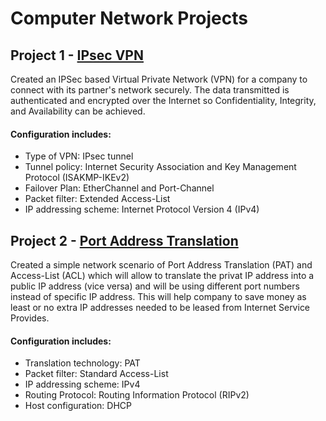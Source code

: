 # Computer Network Projects

<h2>Project 1 - <a href="https://github.com/Nirali4/Networking_Projects/tree/master/Implementation-of-IPSec-VPN">IPsec VPN</a></h2>
Created an IPSec based Virtual Private Network (VPN) for a company to connect with its partner's network securely. The data transmitted is authenticated and encrypted over the Internet so Confidentiality, Integrity, and Availability can be achieved.

<h4>Configuration includes:</h4>
<ul>
  <li>Type of VPN: IPsec tunnel
  <li>Tunnel policy: Internet Security Association and Key Management Protocol (ISAKMP-IKEv2) 
  <li>Failover Plan: EtherChannel and Port-Channel
  <li>Packet filter: Extended Access-List 
  <li>IP addressing scheme: Internet Protocol Version 4 (IPv4)
</ul>

<h2>Project 2 - <a href="https://github.com/Nirali4/Networking_Projects/tree/master/Network-Port-Address-Translation">Port Address Translation</a></h2>
Created a simple network scenario of Port Address Translation (PAT) and Access-List (ACL) which will allow to translate the privat IP address into a public IP address (vice versa) and will be using different port numbers instead of specific IP address. This will help company to save money as least or no extra IP addresses needed to be leased from Internet Service Provides. 

<h4>Configuration includes:</h4>
<ul>
  <li>Translation technology: PAT
  <li>Packet filter: Standard Access-List 
  <li>IP addressing scheme: IPv4
  <li>Routing Protocol: Routing Information Protocol (RIPv2) 
  <li>Host configuration: DHCP 
</ul>
